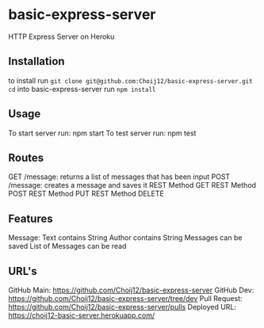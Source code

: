 # basic-express-server
HTTP Express Server on Heroku
## Installation
to install run `git clone git@github.com:Choij12/basic-express-server.git` `cd` into basic-express-server run `npm install`

## Usage
To start server run: npm start To test server run: npm test

## Routes
GET /message: returns a list of messages that has been input
POST /message: creates a message and saves it
REST Method GET
REST Method POST
REST Method PUT
REST Method DELETE


## Features
Message:
Text contains String
Author contains String
Messages can be saved
List of Messages can be read

## URL's
GitHub Main: https://github.com/Choij12/basic-express-server
GitHub Dev: https://github.com/Choij12/basic-express-server/tree/dev
Pull Request: https://github.com/Choij12/basic-express-server/pulls
Deployed URL: https://choij12-basic-server.herokuapp.com/